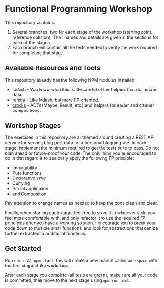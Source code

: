# Functional Programming Workshop

This repository contains:

1. Several branches, two for each stage of the workshop (starting point, reference solution). Their
   names and details are given in the sections for each of the stages.
1. Each branch will contain all the tests needed to verify the work required for completing that
   stage.

## Available Resources and Tools

This repository already has the following NPM modules installed:

* lodash - You know what this is. Be careful of the helpers that do mutate data.
* ramda - Like lodash, but more FP-oriented.
* [crocks](https://evilsoft.github.io/crocks/docs/getting-started.html) - ADTs (Maybe, Result, etc.)
  and helpers for easier and cleaner compositions.

## Workshop Stages

The exercises in this repository are all themed around creating a REST API service for serving blog
post data for a personal blogging site.
In each stage, implement the minimum required to get the tests suite to pass. Do not plan ahead or
future-proof your code. The only thing you're encouraged to do in that regard is to zealously apply
the following FP principle:

* Immutability
* Pure functions
* Declarative style
* Currying
* Partial application
* and Composition

Pay attention to change names as needed to keep the code clean and clear.

Finally, when starting each stage, feel free to solve it in whatever style you feel more comfortable
with, and only refactor it to use the required FP principles after you have a working solution. I
encourage you to break your code down to multiple small functions, and look for abstractions that
can be further extracted to additional functions.

## Get Started

Run `npm i && npm start`, this will create a new branch called `workspace` with the first stage of
the workshop.

After each stage you complete (all tests are green), make sure all your code is committed, then move
to the next stage using `npm run next`.
